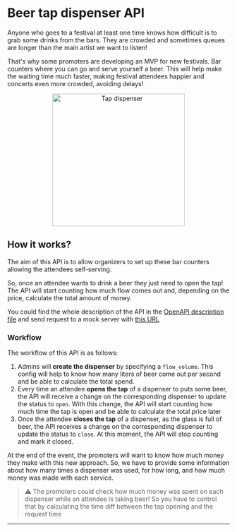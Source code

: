 # Beer tap dispenser API

Anyone who goes to a festival at least one time knows how difficult is to grab some drinks from the bars. They are
crowded and sometimes queues are longer than the main artist we want to listen!

That's why some promoters are developing an MVP for new festivals. Bar counters where you can go and serve yourself
a beer. This will help make the waiting time much faster, making festival attendees happier and concerts even more
crowded, avoiding delays!

<p align="center">
    <img alt="Tap dispenser" width="300px" src="./.github/assets/dispenser.png" />
</p>

## How it works?

The aim of this API is to allow organizers to set up these bar counters allowing the attendees self-serving.

So, once an attendee wants to drink a beer they just need to open the tap! The API will start counting how much flow
comes out and, depending on the price, calculate the total amount of money.

You could find the whole description of the API in the [OpenAPI description file](/api.spec.yaml) and send request to a
mock server with [this URL](https://rviewer.stoplight.io/docs/beer-tap-dispenser/juus8uwnzzal5-beer-tap-dispenser)

### Workflow

The workflow of this API is as follows:

1. Admins will **create the dispenser** by specifying a `flow_volume`. This config will help to know how many liters of
   beer come out per second and be able to calculate the total spend.
2. Every time an attendee **opens the tap** of a dispenser to puts some beer, the API will receive a change on the
   corresponding dispenser to update the status to `open`. With this change, the API will start counting how much time
   the tap is open and be able to calculate the total price later
3. Once the attendee **closes the tap** of a dispenser, as the glass is full of beer, the API receives a change on the
   corresponding dispenser to update the status to `close`. At this moment, the API will stop counting and mark it
   closed.

At the end of the event, the promoters will want to know how much money they make with this new approach. So, we have to
provide some information about how many times a dispenser was used, for how long, and how much money was made with each
service.

> ⚠️ The promoters could check how much money was spent on each dispenser while an attendee is taking beer!
> So you have to control that by calculating the time diff between the tap opening and the request time

---
